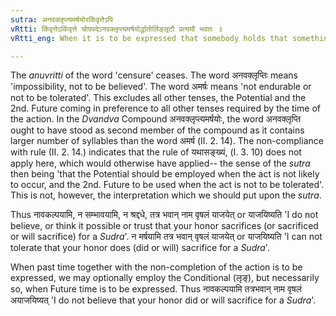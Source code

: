 ```yaml
---
sutra: अनवक्लृप्त्यमर्षयोरकिंवृत्तेऽपि
vRtti: किंवृत्तेऽकिंवृत्ते चोपपदेऽनवक्लृप्त्यमर्षयोर्द्धातोर्लिङ्लृटौ प्रत्ययौ भवतः ॥
vRtti_eng: When it is to be expressed that somebody holds that something is not likely to take place, or is not to be tolerated, the Potential and the First Future are employed, even without the Interrogative Pronoun.

---
```

The _anuvritti_ of the word 'censure' ceases. The word अनवक्लृप्तिः means 'impossibility, not to be believed'. The word अमर्षः means 'not endurable or not to be tolerated'. This excludes all other tenses, the Potential and the 2nd. Future coming in preference to all other tenses required by the time of the action. In the _Dvandva_ Compound अनवक्लृप्त्यमर्षयोः, the word अनवक्लृप्ति ought to have stood as second member of the compound as it contains larger number of syllables than the word अमर्ष (II. 2. 14). The non-compliance with rule (II. 2. 14.) indicates that the rule of यथासङ्ख्यं, (I. 3. 10) does not apply here, which would otherwise have applied-- the sense of the _sutra_ then being 'that the Potential should be employed when the act is not likely to occur, and the 2nd. Future to be used when the act is not to be tolerated'. This is not, however, the interpretation which we should put upon the _sutra_.

Thus नावकल्पयामि, न सम्भावयामि, न श्रद्दधे, तत्र भवान् नाम वृषलं याजयेत् or याजयिष्यति 'I do not believe, or think it possible or trust that your honor sacrifices (or sacrificed or will sacrifice) for a _Sudra_'. न मर्षयामि तत्र भवान् वृषलं याजयेत् or याजयिष्यति 'I can not tolerate that your honor does (did or will) sacrifice for a _Sudra_'.

When past time together with the non-completion of the action is to be expressed, we may optionally employ the Conditional (लृङ्), but necessarily so, when Future time is to be expressed. Thus नावकल्पयामि तत्रभवान् नाम वृषलं अयाजयिष्यत् 'I do not believe that your honor did or will sacrifice for a _Sudra_'.